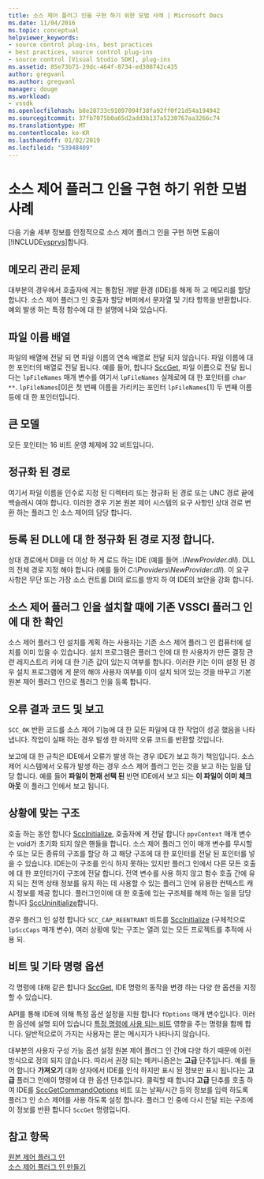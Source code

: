 ```yaml
---
title: 소스 제어 플러그 인을 구현 하기 위한 모범 사례 | Microsoft Docs
ms.date: 11/04/2016
ms.topic: conceptual
helpviewer_keywords:
- source control plug-ins, best practices
- best practices, source control plug-ins
- source control [Visual Studio SDK], plug-ins
ms.assetid: 85e73b73-29dc-464f-8734-ed308742c435
author: gregvanl
ms.author: gregvanl
manager: douge
ms.workload:
- vssdk
ms.openlocfilehash: b8e28733c91097094f38fa92ff0f21d54a194942
ms.sourcegitcommit: 37fb7075b0a65d2add3b137a5230767aa3266c74
ms.translationtype: MT
ms.contentlocale: ko-KR
ms.lasthandoff: 01/02/2019
ms.locfileid: "53948409"
---
```

# <a name="best-practices-for-implementing-a-source-control-plug-in"></a>소스 제어 플러그 인을 구현 하기 위한 모범 사례
다음 기술 세부 정보를 안정적으로 소스 제어 플러그 인을 구현 하면 도움이 [!INCLUDE[vsprvs](../code-quality/includes/vsprvs_md.md)]합니다.  
  
## <a name="memory-management-issues"></a>메모리 관리 문제  
 대부분의 경우에서 호출자에 게는 통합된 개발 환경 (IDE)를 해제 하 고 메모리를 할당 합니다. 소스 제어 플러그 인 호출자 할당 버퍼에서 문자열 및 기타 항목을 반환합니다. 예외 발생 하는 특정 함수에 대 한 설명에 나와 있습니다.  
  
## <a name="arrays-of-file-names"></a>파일 이름 배열  
 파일의 배열에 전달 되 면 파일 이름의 연속 배열로 전달 되지 않습니다. 파일 이름에 대 한 포인터의 배열로 전달 됩니다. 예를 들어, 합니다 [SccGet](../extensibility/sccget-function.md), 파일 이름으로 전달 됩니다는 `lpFileNames` 매개 변수를 여기서 `lpFileNames` 실제로에 대 한 포인터를 `char **`. `lpFileNames`[0]은 첫 번째 이름을 가리키는 포인터 `lpFileNames`[1] 두 번째 이름 등에 대 한 포인터입니다.  
  
## <a name="large-model"></a>큰 모델  
 모든 포인터는 16 비트 운영 체제에 32 비트입니다.  
  
## <a name="fully-qualified-paths"></a>정규화 된 경로  
 여기서 파일 이름을 인수로 지정 된 디렉터리 또는 정규화 된 경로 또는 UNC 경로 끝에 백슬래시 여야 합니다. 이러한 경우 기본 원본 제어 시스템의 요구 사항인 상대 경로 변환 하는 플러그 인 소스 제어의 담당 합니다.  
  
## <a name="specify-a-fully-qualified-path-for-the-registered-dll"></a>등록 된 DLL에 대 한 정규화 된 경로 지정 합니다.  
 상대 경로에서 Dll을 더 이상 하 게 로드 하는 IDE (예를 들어 *.\NewProvider.dll*). DLL의 전체 경로 지정 해야 합니다 (예를 들어 *C:\Providers\NewProvider.dll*). 이 요구 사항은 무단 또는 가장 소스 컨트롤 Dll의 로드를 방지 하 여 IDE의 보안을 강화 합니다.  
  
## <a name="check-for-an-existing-vssci-plug-in-when-you-install-your-source-control-plug-in"></a>소스 제어 플러그 인을 설치할 때에 기존 VSSCI 플러그 인에 대 한 확인  
 소스 제어 플러그 인 설치를 계획 하는 사용자는 기존 소스 제어 플러그 인 컴퓨터에 설치를 이미 있을 수 있습니다. 설치 프로그램은 플러그 인에 대 한 사용자가 만든 결정 관련 레지스트리 키에 대 한 기존 값이 있는지 여부를 합니다. 이러한 키는 이미 설정 된 경우 설치 프로그램에 게 문의 해야 사용자 여부를 이미 설치 되어 있는 것을 바꾸고 기본 원본 제어 플러그 인으로 플러그 인을 등록 합니다.  
  
## <a name="error-result-codes-and-reporting"></a>오류 결과 코드 및 보고  
 `SCC_OK` 반환 코드를 소스 제어 기능에 대 한 모든 파일에 대 한 작업이 성공 했음을 나타냅니다. 작업이 실패 하는 경우 발생 한 마지막 오류 코드를 반환할 것입니다.  
  
 보고에 대 한 규칙은 IDE에서 오류가 발생 하는 경우 IDE가 보고 하기 책임입니다. 소스 제어 시스템에서 오류가 발생 하는 경우 소스 제어 플러그 인는 것을 보고 하는 일을 담당 합니다. 예를 들어 **파일이 현재 선택 된** 반면 IDE에서 보고 되는 **이 파일이 이미 체크 아웃** 이 플러그 인에서 보고 됩니다.  
  
## <a name="the-context-structure"></a>상황에 맞는 구조  
 호출 하는 동안 합니다 [SccInitialize](../extensibility/sccinitialize-function.md), 호출자에 게 전달 합니다 `ppvContext` 매개 변수는 void가 초기화 되지 않은 핸들을 합니다. 소스 제어 플러그 인이 매개 변수를 무시할 수 또는 모든 종류의 구조를 할당 하 고 해당 구조에 대 한 포인터를 전달 된 포인터를 넣을 수 있습니다. IDE는이 구조를 인식 하지 못하는 있지만 플러그 인에서 다른 모든 호출에 대 한 포인터가이 구조에 전달 합니다. 전역 변수를 사용 하지 않고 함수 호출 간에 유지 되는 전역 상태 정보를 유지 하는 데 사용할 수 있는 플러그 인에 유용한 컨텍스트 캐시 정보를 제공 합니다. 플러그인이에 대 한 호출에 있는 구조체를 해제 하는 일을 담당 합니다 [SccUninitialize](../extensibility/sccuninitialize-function.md)합니다.  
  
 경우 플러그 인 설정 합니다 `SCC_CAP_REENTRANT` 비트를 [SccInitialize](../extensibility/sccinitialize-function.md) (구체적으로 `lpSccCaps` 매개 변수), 여러 상황에 맞는 구조는 열려 있는 모든 프로젝트를 추적에 사용 되.  
  
## <a name="bitflags-and-other-command-options"></a>비트 및 기타 명령 옵션  
 각 명령에 대해 같은 합니다 [SccGet](../extensibility/sccget-function.md), IDE 명령의 동작을 변경 하는 다양 한 옵션을 지정할 수 있습니다.  
  
 API를 통해 IDE에 의해 특정 옵션 설정을 지원 합니다 `fOptions` 매개 변수입니다. 이러한 옵션에 설명 되어 있습니다 [특정 명령에 사용 되는 비트](../extensibility/bitflags-used-by-specific-commands.md) 영향을 주는 명령을 함께 합니다. 일반적으로이 가지는 사용자는 묻는 메시지가 나타나지 않습니다.  
  
 대부분의 사용자 구성 가능 옵션 설정 원본 제어 플러그 인 간에 다양 하기 때문에 이런 방식으로 정의 되지 않습니다. 따라서 권장 되는 메커니즘은는 **고급** 단추입니다. 예를 들어 합니다 **가져오기** 대화 상자에서 IDE를 인식 하지만 표시 된 정보만 표시 됩니다는 **고급** 플러그 인에이 명령에 대 한 옵션 단추입니다. 클릭할 때 합니다 **고급** 단추를 호출 하 여 IDE를 [SccGetCommandOptions](../extensibility/sccgetcommandoptions-function.md) 비트 또는 날짜/시간 등의 정보를 입력 하도록 플러그 인 소스 제어를 사용 하도록 설정 합니다. 플러그 인 중에 다시 전달 되는 구조에이 정보를 반환 합니다 `SccGet` 명령입니다.  
  
## <a name="see-also"></a>참고 항목  
 [원본 제어 플러그 인](../extensibility/source-control-plug-ins.md)   
 [소스 제어 플러그 인 만들기](../extensibility/internals/creating-a-source-control-plug-in.md)